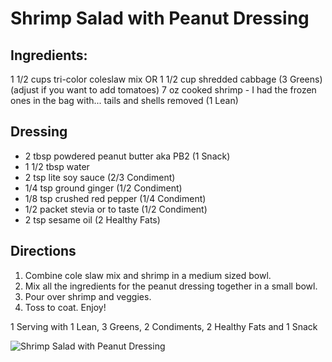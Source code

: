 # Shrimp Salad with Peanut Dressing

## Ingredients:
1 1/2 cups tri-color coleslaw mix OR 1 1/2 cup shredded cabbage (3 Greens) (adjust if you want to add tomatoes)
7 oz cooked shrimp - I had the frozen ones in the bag with... tails and shells removed (1 Lean)

## Dressing
* 2 tbsp powdered peanut butter aka PB2 (1 Snack)
* 1 1/2 tbsp water
* 2 tsp lite soy sauce (2/3 Condiment)
* 1/4 tsp ground ginger (1/2 Condiment)
* 1/8 tsp crushed red pepper (1/4 Condiment)
* 1/2 packet stevia or to taste (1/2 Condiment)
* 2 tsp sesame oil (2 Healthy Fats)

## Directions
1. Combine cole slaw mix and shrimp in a medium sized bowl.
2. Mix all the ingredients for the peanut dressing together in a small bowl.
3. Pour over shrimp and veggies.
4. Toss to coat. Enjoy!

1 Serving with 1 Lean, 3 Greens, 2 Condiments, 2 Healthy Fats and 1 Snack

![Shrimp Salad with Peanut Dressing](/images/Shrimp%20Salad%20with%20Peanut%20Dressing.png)

